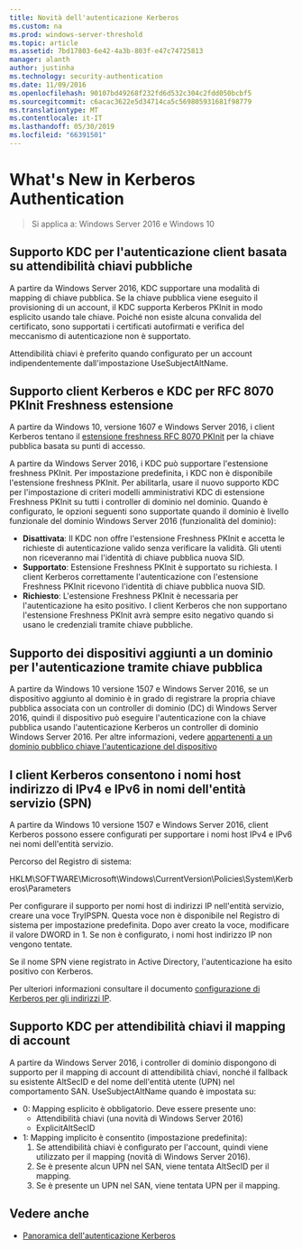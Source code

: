 ```yaml
---
title: Novità dell'autenticazione Kerberos
ms.custom: na
ms.prod: windows-server-threshold
ms.topic: article
ms.assetid: 7bd17803-6e42-4a3b-803f-e47c74725813
manager: alanth
author: justinha
ms.technology: security-authentication
ms.date: 11/09/2016
ms.openlocfilehash: 90107bd49268f232fd6d532c304c2fdd050bcbf5
ms.sourcegitcommit: c6acac3622e5d34714ca5c569805931681f98779
ms.translationtype: MT
ms.contentlocale: it-IT
ms.lasthandoff: 05/30/2019
ms.locfileid: "66391501"
---
```

# <a name="whats-new-in-kerberos-authentication"></a>What's New in Kerberos Authentication

>Si applica a: Windows Server 2016 e Windows 10

## <a name="kdc-support-for-public-key-trust-based-client-authentication"></a>Supporto KDC per l'autenticazione client basata su attendibilità chiavi pubbliche

A partire da Windows Server 2016, KDC supportare una modalità di mapping di chiave pubblica. Se la chiave pubblica viene eseguito il provisioning di un account, il KDC supporta Kerberos PKInit in modo esplicito usando tale chiave. Poiché non esiste alcuna convalida del certificato, sono supportati i certificati autofirmati e verifica del meccanismo di autenticazione non è supportato.

Attendibilità chiavi è preferito quando configurato per un account indipendentemente dall'impostazione UseSubjectAltName.

## <a name="kerberos-client-and-kdc-support-for-rfc-8070-pkinit-freshness-extension"></a>Supporto client Kerberos e KDC per RFC 8070 PKInit Freshness estensione

A partire da Windows 10, versione 1607 e Windows Server 2016, i client Kerberos tentano il [estensione freshness RFC 8070 PKInit](https://datatracker.ietf.org/doc/draft-ietf-kitten-pkinit-freshness/) per la chiave pubblica basata su punti di accesso. 

A partire da Windows Server 2016, i KDC può supportare l'estensione freshness PKInit. Per impostazione predefinita, i KDC non è disponibile l'estensione freshness PKInit. Per abilitarla, usare il nuovo supporto KDC per l'impostazione di criteri modelli amministrativi KDC di estensione Freshness PKInit su tutti i controller di dominio nel dominio. Quando è configurato, le opzioni seguenti sono supportate quando il dominio è livello funzionale del dominio Windows Server 2016 (funzionalità del dominio):

- **Disattivata**: Il KDC non offre l'estensione Freshness PKInit e accetta le richieste di autenticazione valido senza verificare la validità. Gli utenti non riceveranno mai l'identità di chiave pubblica nuova SID.
- **Supportato**: Estensione Freshness PKInit è supportato su richiesta. I client Kerberos correttamente l'autenticazione con l'estensione Freshness PKInit ricevono l'identità di chiave pubblica nuova SID.
- **Richiesto**: L'estensione Freshness PKInit è necessaria per l'autenticazione ha esito positivo. I client Kerberos che non supportano l'estensione Freshness PKInit avrà sempre esito negativo quando si usano le credenziali tramite chiave pubbliche.

## <a name="domain-joined-device-support-for-authentication-using-public-key"></a>Supporto dei dispositivi aggiunti a un dominio per l'autenticazione tramite chiave pubblica

A partire da Windows 10 versione 1507 e Windows Server 2016, se un dispositivo aggiunto al dominio è in grado di registrare la propria chiave pubblica associata con un controller di dominio (DC) di Windows Server 2016, quindi il dispositivo può eseguire l'autenticazione con la chiave pubblica usando l'autenticazione Kerberos un controller di dominio Windows Server 2016. Per altre informazioni, vedere [appartenenti a un dominio pubblico chiave l'autenticazione del dispositivo](Domain-joined-Device-Public-Key-Authentication.md)

## <a name="kerberos-clients-allow-ipv4-and-ipv6-address-hostnames-in-service-principal-names-spns"></a>I client Kerberos consentono i nomi host indirizzo di IPv4 e IPv6 in nomi dell'entità servizio (SPN)

A partire da Windows 10 versione 1507 e Windows Server 2016, client Kerberos possono essere configurati per supportare i nomi host IPv4 e IPv6 nei nomi dell'entità servizio. 

Percorso del Registro di sistema:

HKLM\SOFTWARE\Microsoft\Windows\CurrentVersion\Policies\System\Kerberos\Parameters

Per configurare il supporto per nomi host di indirizzi IP nell'entità servizio, creare una voce TryIPSPN. Questa voce non è disponibile nel Registro di sistema per impostazione predefinita. Dopo aver creato la voce, modificare il valore DWORD in 1. Se non è configurato, i nomi host indirizzo IP non vengono tentate.

Se il nome SPN viene registrato in Active Directory, l'autenticazione ha esito positivo con Kerberos. 

Per ulteriori informazioni consultare il documento [configurazione di Kerberos per gli indirizzi IP](configuring-kerberos-over-ip.md).

## <a name="kdc-support-for-key-trust-account-mapping"></a>Supporto KDC per attendibilità chiavi il mapping di account

A partire da Windows Server 2016, i controller di dominio dispongono di supporto per il mapping di account di attendibilità chiavi, nonché il fallback su esistente AltSecID e del nome dell'entità utente (UPN) nel comportamento SAN. UseSubjectAltName quando è impostata su:

- 0: Mapping esplicito è obbligatorio. Deve essere presente uno:
    - Attendibilità chiavi (una novità di Windows Server 2016)
    - ExplicitAltSecID
- 1: Mapping implicito è consentito (impostazione predefinita):
    1. Se attendibilità chiavi è configurato per l'account, quindi viene utilizzato per il mapping (novità di Windows Server 2016).
    2. Se è presente alcun UPN nel SAN, viene tentata AltSecID per il mapping.
    3. Se è presente un UPN nel SAN, viene tentata UPN per il mapping.

## <a name="see-also"></a>Vedere anche

- [Panoramica dell'autenticazione Kerberos](kerberos-authentication-overview.md)
